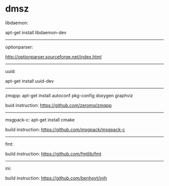 # dmsz
libdaemon:

apt-get install libdaemon-dev
______________________________________________
optionparser:

http://optionparser.sourceforge.net/index.html
______________________________________________
uuid:

apt-get install uuid-dev
______________________________________________
zmqpp: 
apt-get install autoconf pkg-config doxygen graphviz

buid instruction: https://github.com/zeromq/zmqpp
______________________________________________
msgpack-c:
apt-get install cmake

build instruction: https://github.com/msgpack/msgpack-c
______________________________________________
fmt:

build instruction: https://github.com/fmtlib/fmt
______________________________________________
ini:

build instruction: https://github.com/benhoyt/inih